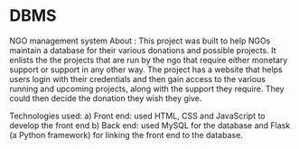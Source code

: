 # DBMS
NGO management system
About : This project was built to help NGOs maintain a database for their various donations and possible projects. It enlists the 
        the projects that are run by the ngo that require either monetary support or support in any other way.
        The project has a website that helps users login with their credentials and then gain access to the various running and upcoming 
        projects, along with the support they require. They could then decide the donation they wish they give.
        
Technologies used:
a) Front end: used HTML, CSS and JavaScript to develop the front end
b) Back end: used MySQL for the database and Flask (a Python framework) for linking the front end to the database.
